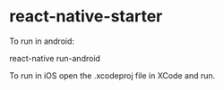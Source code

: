 # react-native-starter

To run in android:

react-native run-android

To run in iOS open the .xcodeproj file in XCode and run.

